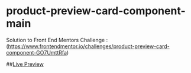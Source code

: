 # product-preview-card-component-main
Solution to Front End Mentors Challenge : (https://www.frontendmentor.io/challenges/product-preview-card-component-GO7UmttRfa)
   
   
##[Live Preview](https://droidhazard.github.io/product-preview-card-component-main/)
